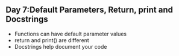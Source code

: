 ## Day 7:Default Parameters, Return, print and Docstrings
- Functions can have default parameter values
- return and print() are different
- Docstrings help document your code 
